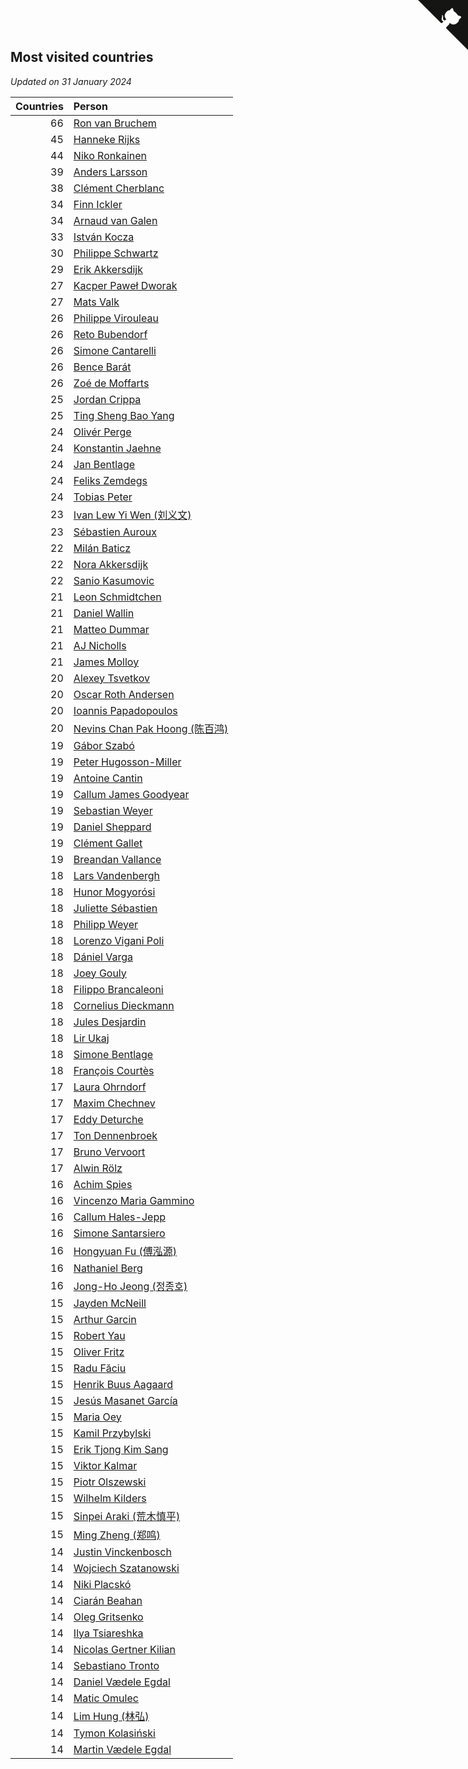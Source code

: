 ## Most visited countries

*Updated on 31 January 2024*

| Countries | Person |
| ---: | :--- |
| 66 | [Ron van Bruchem](https://www.worldcubeassociation.org/persons/2003BRUC01) |
| 45 | [Hanneke Rijks](https://www.worldcubeassociation.org/persons/2008RIJK01) |
| 44 | [Niko Ronkainen](https://www.worldcubeassociation.org/persons/2010RONK01) |
| 39 | [Anders Larsson](https://www.worldcubeassociation.org/persons/2003LARS01) |
| 38 | [Clément Cherblanc](https://www.worldcubeassociation.org/persons/2014CHER05) |
| 34 | [Finn Ickler](https://www.worldcubeassociation.org/persons/2012ICKL01) |
| 34 | [Arnaud van Galen](https://www.worldcubeassociation.org/persons/2006GALE01) |
| 33 | [István Kocza](https://www.worldcubeassociation.org/persons/2005KOCZ01) |
| 30 | [Philippe Schwartz](https://www.worldcubeassociation.org/persons/2018SCHW02) |
| 29 | [Erik Akkersdijk](https://www.worldcubeassociation.org/persons/2005AKKE01) |
| 27 | [Kacper Paweł Dworak](https://www.worldcubeassociation.org/persons/2020DWOR01) |
| 27 | [Mats Valk](https://www.worldcubeassociation.org/persons/2007VALK01) |
| 26 | [Philippe Virouleau](https://www.worldcubeassociation.org/persons/2008VIRO01) |
| 26 | [Reto Bubendorf](https://www.worldcubeassociation.org/persons/2012BUBE01) |
| 26 | [Simone Cantarelli](https://www.worldcubeassociation.org/persons/2012CANT02) |
| 26 | [Bence Barát](https://www.worldcubeassociation.org/persons/2008BARA01) |
| 26 | [Zoé de Moffarts](https://www.worldcubeassociation.org/persons/2010MOFF02) |
| 25 | [Jordan Crippa](https://www.worldcubeassociation.org/persons/2019CRIP01) |
| 25 | [Ting Sheng Bao Yang](https://www.worldcubeassociation.org/persons/2008BAOY01) |
| 24 | [Olivér Perge](https://www.worldcubeassociation.org/persons/2007PERG01) |
| 24 | [Konstantin Jaehne](https://www.worldcubeassociation.org/persons/2015JAEH01) |
| 24 | [Jan Bentlage](https://www.worldcubeassociation.org/persons/2010BENT01) |
| 24 | [Feliks Zemdegs](https://www.worldcubeassociation.org/persons/2009ZEMD01) |
| 24 | [Tobias Peter](https://www.worldcubeassociation.org/persons/2014PETE03) |
| 23 | [Ivan Lew Yi Wen (刘义文)](https://www.worldcubeassociation.org/persons/2012WENI01) |
| 23 | [Sébastien Auroux](https://www.worldcubeassociation.org/persons/2008AURO01) |
| 22 | [Milán Baticz](https://www.worldcubeassociation.org/persons/2005BATI01) |
| 22 | [Nora Akkersdijk](https://www.worldcubeassociation.org/persons/2009CHRI03) |
| 22 | [Sanio Kasumovic](https://www.worldcubeassociation.org/persons/2009KASU01) |
| 21 | [Leon Schmidtchen](https://www.worldcubeassociation.org/persons/2010SCHM01) |
| 21 | [Daniel Wallin](https://www.worldcubeassociation.org/persons/2013WALL03) |
| 21 | [Matteo Dummar](https://www.worldcubeassociation.org/persons/2017DUMM01) |
| 21 | [AJ Nicholls](https://www.worldcubeassociation.org/persons/2015NICH04) |
| 21 | [James Molloy](https://www.worldcubeassociation.org/persons/2011MOLL01) |
| 20 | [Alexey Tsvetkov](https://www.worldcubeassociation.org/persons/2017TSVE02) |
| 20 | [Oscar Roth Andersen](https://www.worldcubeassociation.org/persons/2008ANDE02) |
| 20 | [Ioannis Papadopoulos](https://www.worldcubeassociation.org/persons/2013PAPA01) |
| 20 | [Nevins Chan Pak Hoong (陈百鸿)](https://www.worldcubeassociation.org/persons/2010CHAN20) |
| 19 | [Gábor Szabó](https://www.worldcubeassociation.org/persons/2005SZAB02) |
| 19 | [Peter Hugosson-Miller](https://www.worldcubeassociation.org/persons/2021HUGO01) |
| 19 | [Antoine Cantin](https://www.worldcubeassociation.org/persons/2010CANT02) |
| 19 | [Callum James Goodyear](https://www.worldcubeassociation.org/persons/2012GOOD02) |
| 19 | [Sebastian Weyer](https://www.worldcubeassociation.org/persons/2010WEYE02) |
| 19 | [Daniel Sheppard](https://www.worldcubeassociation.org/persons/2009SHEP01) |
| 19 | [Clément Gallet](https://www.worldcubeassociation.org/persons/2004GALL02) |
| 19 | [Breandan Vallance](https://www.worldcubeassociation.org/persons/2007VALL01) |
| 18 | [Lars Vandenbergh](https://www.worldcubeassociation.org/persons/2003VAND01) |
| 18 | [Hunor Mogyorósi](https://www.worldcubeassociation.org/persons/2015MOGY01) |
| 18 | [Juliette Sébastien](https://www.worldcubeassociation.org/persons/2014SEBA01) |
| 18 | [Philipp Weyer](https://www.worldcubeassociation.org/persons/2010WEYE01) |
| 18 | [Lorenzo Vigani Poli](https://www.worldcubeassociation.org/persons/2007POLI01) |
| 18 | [Dániel Varga](https://www.worldcubeassociation.org/persons/2008VARG01) |
| 18 | [Joey Gouly](https://www.worldcubeassociation.org/persons/2007GOUL01) |
| 18 | [Filippo Brancaleoni](https://www.worldcubeassociation.org/persons/2008BRAN01) |
| 18 | [Cornelius Dieckmann](https://www.worldcubeassociation.org/persons/2009DIEC01) |
| 18 | [Jules Desjardin](https://www.worldcubeassociation.org/persons/2010DESJ01) |
| 18 | [Lir Ukaj](https://www.worldcubeassociation.org/persons/2016UKAJ01) |
| 18 | [Simone Bentlage](https://www.worldcubeassociation.org/persons/2014OHLE01) |
| 18 | [François Courtès](https://www.worldcubeassociation.org/persons/2008COUR01) |
| 17 | [Laura Ohrndorf](https://www.worldcubeassociation.org/persons/2009OHRN01) |
| 17 | [Maxim Chechnev](https://www.worldcubeassociation.org/persons/2011CHEC01) |
| 17 | [Eddy Deturche](https://www.worldcubeassociation.org/persons/2014DETU01) |
| 17 | [Ton Dennenbroek](https://www.worldcubeassociation.org/persons/2003DENN01) |
| 17 | [Bruno Vervoort](https://www.worldcubeassociation.org/persons/2011VERV01) |
| 17 | [Alwin Rölz](https://www.worldcubeassociation.org/persons/2016ROLZ01) |
| 16 | [Achim Spies](https://www.worldcubeassociation.org/persons/2021SPIE01) |
| 16 | [Vincenzo Maria Gammino](https://www.worldcubeassociation.org/persons/2016GAMM01) |
| 16 | [Callum Hales-Jepp](https://www.worldcubeassociation.org/persons/2012HALE01) |
| 16 | [Simone Santarsiero](https://www.worldcubeassociation.org/persons/2009SANT01) |
| 16 | [Hongyuan Fu (傅泓源)](https://www.worldcubeassociation.org/persons/2017FUHO01) |
| 16 | [Nathaniel Berg](https://www.worldcubeassociation.org/persons/2012BERG04) |
| 16 | [Jong-Ho Jeong (정종호)](https://www.worldcubeassociation.org/persons/2008JONG03) |
| 15 | [Jayden McNeill](https://www.worldcubeassociation.org/persons/2012MCNE01) |
| 15 | [Arthur Garcin](https://www.worldcubeassociation.org/persons/2014GARC27) |
| 15 | [Robert Yau](https://www.worldcubeassociation.org/persons/2009YAUR01) |
| 15 | [Oliver Fritz](https://www.worldcubeassociation.org/persons/2014FRIT02) |
| 15 | [Radu Făciu](https://www.worldcubeassociation.org/persons/2009FACI01) |
| 15 | [Henrik Buus Aagaard](https://www.worldcubeassociation.org/persons/2006BUUS01) |
| 15 | [Jesús Masanet García](https://www.worldcubeassociation.org/persons/2004MASA01) |
| 15 | [Maria Oey](https://www.worldcubeassociation.org/persons/2007OEYM01) |
| 15 | [Kamil Przybylski](https://www.worldcubeassociation.org/persons/2016PRZY01) |
| 15 | [Erik Tjong Kim Sang](https://www.worldcubeassociation.org/persons/2018SANG01) |
| 15 | [Viktor Kalmar](https://www.worldcubeassociation.org/persons/2011KALM01) |
| 15 | [Piotr Olszewski](https://www.worldcubeassociation.org/persons/2013OLSZ02) |
| 15 | [Wilhelm Kilders](https://www.worldcubeassociation.org/persons/2010KILD02) |
| 15 | [Sinpei Araki (荒木慎平)](https://www.worldcubeassociation.org/persons/2006ARAK01) |
| 15 | [Ming Zheng (郑鸣)](https://www.worldcubeassociation.org/persons/2009ZHEN11) |
| 14 | [Justin Vinckenbosch](https://www.worldcubeassociation.org/persons/2016VINC03) |
| 14 | [Wojciech Szatanowski](https://www.worldcubeassociation.org/persons/2011SZAT01) |
| 14 | [Niki Placskó](https://www.worldcubeassociation.org/persons/2008PLAC01) |
| 14 | [Ciarán Beahan](https://www.worldcubeassociation.org/persons/2012BEAH01) |
| 14 | [Oleg Gritsenko](https://www.worldcubeassociation.org/persons/2011GRIT01) |
| 14 | [Ilya Tsiareshka](https://www.worldcubeassociation.org/persons/2012TERE01) |
| 14 | [Nicolas Gertner Kilian](https://www.worldcubeassociation.org/persons/2013GERT01) |
| 14 | [Sebastiano Tronto](https://www.worldcubeassociation.org/persons/2011TRON02) |
| 14 | [Daniel Vædele Egdal](https://www.worldcubeassociation.org/persons/2013EGDA01) |
| 14 | [Matic Omulec](https://www.worldcubeassociation.org/persons/2010OMUL02) |
| 14 | [Lim Hung (林弘)](https://www.worldcubeassociation.org/persons/2016HUNG08) |
| 14 | [Tymon Kolasiński](https://www.worldcubeassociation.org/persons/2016KOLA02) |
| 14 | [Martin Vædele Egdal](https://www.worldcubeassociation.org/persons/2013EGDA02) |


<a href="https://github.com/jonatanklosko/wca_statistics" class="github-corner" aria-label="View source on Github"><svg width="80" height="80" viewBox="0 0 250 250" style="fill:#151513; color:#fff; position: absolute; top: 0; border: 0; right: 0;" aria-hidden="true"><path d="M0,0 L115,115 L130,115 L142,142 L250,250 L250,0 Z"></path><path d="M128.3,109.0 C113.8,99.7 119.0,89.6 119.0,89.6 C122.0,82.7 120.5,78.6 120.5,78.6 C119.2,72.0 123.4,76.3 123.4,76.3 C127.3,80.9 125.5,87.3 125.5,87.3 C122.9,97.6 130.6,101.9 134.4,103.2" fill="currentColor" style="transform-origin: 130px 106px;" class="octo-arm"></path><path d="M115.0,115.0 C114.9,115.1 118.7,116.5 119.8,115.4 L133.7,101.6 C136.9,99.2 139.9,98.4 142.2,98.6 C133.8,88.0 127.5,74.4 143.8,58.0 C148.5,53.4 154.0,51.2 159.7,51.0 C160.3,49.4 163.2,43.6 171.4,40.1 C171.4,40.1 176.1,42.5 178.8,56.2 C183.1,58.6 187.2,61.8 190.9,65.4 C194.5,69.0 197.7,73.2 200.1,77.6 C213.8,80.2 216.3,84.9 216.3,84.9 C212.7,93.1 206.9,96.0 205.4,96.6 C205.1,102.4 203.0,107.8 198.3,112.5 C181.9,128.9 168.3,122.5 157.7,114.1 C157.9,116.9 156.7,120.9 152.7,124.9 L141.0,136.5 C139.8,137.7 141.6,141.9 141.8,141.8 Z" fill="currentColor" class="octo-body"></path></svg></a><style>.github-corner:hover .octo-arm{animation:octocat-wave 560ms ease-in-out}@keyframes octocat-wave{0%,100%{transform:rotate(0)}20%,60%{transform:rotate(-25deg)}40%,80%{transform:rotate(10deg)}}@media (max-width:500px){.github-corner:hover .octo-arm{animation:none}.github-corner .octo-arm{animation:octocat-wave 560ms ease-in-out}}</style>
